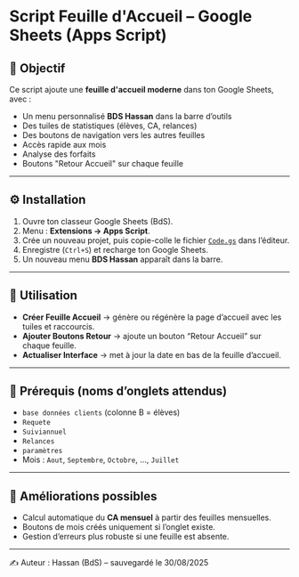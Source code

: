 # Script Feuille d'Accueil – Google Sheets (Apps Script)

## 📌 Objectif
Ce script ajoute une **feuille d'accueil moderne** dans ton Google Sheets, avec :
- Un menu personnalisé **BDS Hassan** dans la barre d’outils
- Des tuiles de statistiques (élèves, CA, relances)
- Des boutons de navigation vers les autres feuilles
- Accès rapide aux mois
- Analyse des forfaits
- Boutons "Retour Accueil" sur chaque feuille

---

## ⚙️ Installation
1. Ouvre ton classeur Google Sheets (BdS).  
2. Menu : **Extensions → Apps Script**.  
3. Crée un nouveau projet, puis copie-colle le fichier [`Code.gs`](./Code.gs) dans l’éditeur.  
4. Enregistre (`Ctrl+S`) et recharge ton Google Sheets.  
5. Un nouveau menu **BDS Hassan** apparaît dans la barre.  

---

## 🚀 Utilisation
- **Créer Feuille Accueil** → génère ou régénère la page d’accueil avec les tuiles et raccourcis.  
- **Ajouter Boutons Retour** → ajoute un bouton “Retour Accueil” sur chaque feuille.  
- **Actualiser Interface** → met à jour la date en bas de la feuille d’accueil.  

---

## 📂 Prérequis (noms d’onglets attendus)
- `base données clients` (colonne B = élèves)  
- `Requete`  
- `Suiviannuel`  
- `Relances`  
- `paramètres`  
- Mois : `Aout`, `Septembre`, `Octobre`, …, `Juillet`

---

## 🔮 Améliorations possibles
- Calcul automatique du **CA mensuel** à partir des feuilles mensuelles.  
- Boutons de mois créés uniquement si l’onglet existe.  
- Gestion d’erreurs plus robuste si une feuille est absente.  

---

✍️ Auteur : Hassan (BdS) – sauvegardé le 30/08/2025

